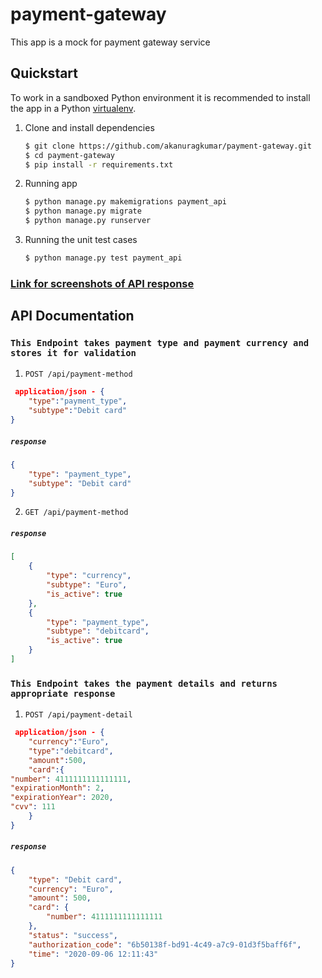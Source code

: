 # payment-gateway
This app is a mock for payment gateway service
## Quickstart

To work in a sandboxed Python environment it is recommended to install the app in a Python [virtualenv](https://pypi.python.org/pypi/virtualenv).

1. Clone and install dependencies

    ```bash
    $ git clone https://github.com/akanuragkumar/payment-gateway.git
    $ cd payment-gateway
    $ pip install -r requirements.txt
    ```

2. Running app

   ```bash
   $ python manage.py makemigrations payment_api
   $ python manage.py migrate
   $ python manage.py runserver
   ``` 
3. Running the unit test cases

   ```bash
   $ python manage.py test payment_api
   ``` 
### [Link for screenshots of API response](https://github.com/akanuragkumar/payment-gateway/tree/master/screenshots)   
## API Documentation 

### `This Endpoint takes payment type and payment currency and stores it for validation` 

1. `POST /api/payment-method` 

```json
 application/json - {
    "type":"payment_type",
    "subtype":"Debit card"
}
```
##### `response`

```json
{
    "type": "payment_type",
    "subtype": "Debit card"
}   
```
2. `GET /api/payment-method` 

##### `response`

```json
[
    {
        "type": "currency",
        "subtype": "Euro",
        "is_active": true
    },
    {
        "type": "payment_type",
        "subtype": "debitcard",
        "is_active": true
    }
]
```    

### `This Endpoint takes the payment details and returns appropriate response ` 

1. `POST /api/payment-detail` 

```json
 application/json - {
    "currency":"Euro",
    "type":"debitcard",
    "amount":500,
    "card":{
"number": 4111111111111111,
"expirationMonth": 2,
"expirationYear": 2020,
"cvv": 111
    }   
}
```

##### `response`

```json
{
    "type": "Debit card",
    "currency": "Euro",
    "amount": 500,
    "card": {
        "number": 4111111111111111
    },
    "status": "success",
    "authorization_code": "6b50138f-bd91-4c49-a7c9-01d3f5baff6f",
    "time": "2020-09-06 12:11:43"
}
```    


